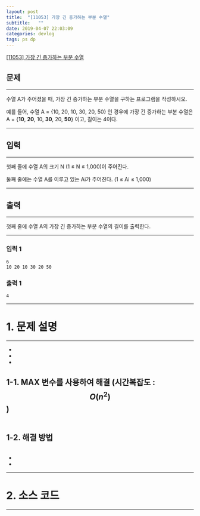 ```yaml
---
layout: post
title:  "[11053] 가장 긴 증가하는 부분 수열"
subtitle:   ""
date: 2019-04-07 22:03:09
categories: devlog
tags: ps dp
---
```


[[11053] 가장 긴 증가하는 부분 수열](https://boj.kr/11053)  


## 문제

- - -


수열 A가 주어졌을 때, 가장 긴 증가하는 부분 수열을 구하는 프로그램을 작성하시오.

예를 들어, 수열 A = {10, 20, 10, 30, 20, 50} 인 경우에 가장 긴 증가하는 부분 수열은 A = {**10**, **20**, 10, **30**, 20, **50**} 이고, 길이는 4이다.


- - -


## 입력


- - -


첫째 줄에 수열 A의 크기 N (1 ≤ N ≤ 1,000)이 주어진다.

둘째 줄에는 수열 A를 이루고 있는 Ai가 주어진다. (1 ≤ Ai ≤ 1,000)


- - -


## 출력

- - -


첫째 줄에 수열 A의 가장 긴 증가하는 부분 수열의 길이를 출력한다.


- - -


### 입력 1

```
6
10 20 10 30 20 50
```

### 출력 1

```
4
```

* * *








# 1. 문제 설명

- - -


- 

- 

- 

## 1-1. MAX 변수를 사용하여 해결 (시간복잡도 : $$O(n^2)$$)

```cpp

```
  
  


## 1-2. 해결 방법
```cpp

```

- 


- 



- - -








# 2. 소스 코드


- - -


```cpp


```